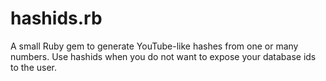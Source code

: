 hashids.rb
==========

A small Ruby gem to generate YouTube-like hashes from one or many numbers. Use hashids when you do not want to expose your database ids to the user.